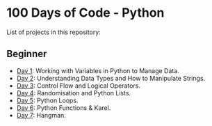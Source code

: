 # 100 Days of Code - Python

List of projects in this repository:

## Beginner
* [Day 1](Day1): Working with Variables in Python to Manage Data.
* [Day 2](Day2): Understanding Data Types and How to Manipulate Strings.
* [Day 3](Day3): Control Flow and Logical Operators.
* [Day 4](Day4): Randomisation and Python Lists.
* [Day 5](Day5): Python Loops.
* [Day 6](Day6): Python Functions & Karel.
* [Day 7](Day7): Hangman.
